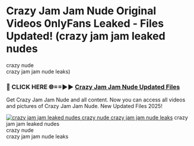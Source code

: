 # Crazy Jam Jam Nude Original Videos 0nlyFans Leaked - Files Updated! (crazy jam jam leaked nudes<br>
crazy nude<br>
crazy jam jam nude leaks)

<h3>🔴 CLICK HERE 🌐==►► <a href="https://tinyurl.com/2p9ay9w9" rel="nofollow">Crazy Jam Jam Nude Updated Files</a></h3>

Get Crazy Jam Jam Nude and all content. Now you can access all videos and pictures of Crazy Jam Jam Nude. New Updated Files 2025!

[![crazy jam jam leaked nudes<br>
crazy nude<br>
crazy jam jam nude leaks](https://i.imgur.com/KQgVmj3.gif)](https://tinyurl.com/2p9ay9w9)
crazy jam jam leaked nudes<br>
crazy nude<br>
crazy jam jam nude leaks